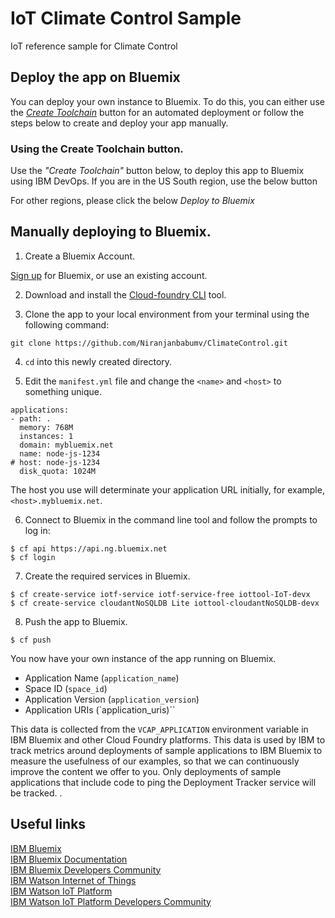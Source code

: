 
# IoT Climate Control Sample
IoT reference sample for Climate Control


## Deploy the app on Bluemix
You can deploy your own instance to Bluemix.
To do this, you can either use the [_Create Toolchain_](http://ibm.biz/BdiKSi) button for an automated deployment or follow the steps below to create and deploy your app manually.

### Using the Create Toolchain  button.
Use the *"Create Toolchain"* button below, to deploy this app to Bluemix using IBM DevOps.
If you are in the US South region, use the below button

For other regions, please click the below *Deploy to Bluemix*
## Manually deploying to Bluemix.

1. Create a Bluemix Account.

  [Sign up][bluemix_signup_url] for Bluemix, or use an existing account.

2. Download and install the [Cloud-foundry CLI][cloud_foundry_url] tool.

3. Clone the app to your local environment from your terminal using the following command:

  ```
  git clone https://github.com/Niranjanbabumv/ClimateControl.git
  ```

4. `cd` into this newly created directory.

5. Edit the `manifest.yml` file and change the `<name>` and `<host>` to something unique.

  ```
  applications:
  - path: .
    memory: 768M
    instances: 1
    domain: mybluemix.net
    name: node-js-1234
  # host: node-js-1234
    disk_quota: 1024M
  ```
  The host you use will determinate your application URL initially, for example, `<host>.mybluemix.net`.

6. Connect to Bluemix in the command line tool and follow the prompts to log in:

  ```
  $ cf api https://api.ng.bluemix.net
  $ cf login
  ```
7. Create the required services in Bluemix.

  ```
  $ cf create-service iotf-service iotf-service-free iottool-IoT-devx
  $ cf create-service cloudantNoSQLDB Lite iottool-cloudantNoSQLDB-devx
  ```

8. Push the app to Bluemix.

  ```
  $ cf push
  ```

You now have your own instance of the app running on Bluemix.  


* Application Name (`application_name`)
* Space ID (`space_id`)
* Application Version (`application_version`)
* Application URIs (`application_uris)``

This data is collected from the `VCAP_APPLICATION` environment variable in IBM Bluemix and other Cloud Foundry platforms. This data is used by IBM to track metrics around deployments of sample applications to IBM Bluemix to measure the usefulness of our examples, so that we can continuously improve the content we offer to you. Only deployments of sample applications that include code to ping the Deployment Tracker service will be tracked.
.

## Useful links
[Install Node.js]: https://nodejs.org/en/download/
[bluemix_dashboard_url]: https://console.ng.bluemix.net/dashboard/
[bluemix_signup_url]: https://console.ng.bluemix.net/registration/
[cloud_foundry_url]: https://github.com/cloudfoundry/cli

[IBM Bluemix](https://bluemix.net/)  
[IBM Bluemix Documentation](https://www.ng.bluemix.net/docs/)  
[IBM Bluemix Developers Community](http://developer.ibm.com/bluemix)  
[IBM Watson Internet of Things](http://www.ibm.com/internet-of-things/)  
[IBM Watson IoT Platform](http://www.ibm.com/internet-of-things/iot-solutions/watson-iot-platform/)   
[IBM Watson IoT Platform Developers Community](https://developer.ibm.com/iotplatform/)
